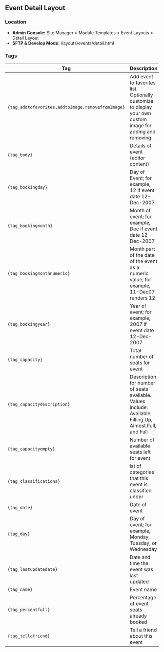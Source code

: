 ## Event Detail Layout

### Location
* **Admin Console:** Site Manager > Module Templates > Event Layouts > Detail Layout
* **SFTP & Develop Mode:** /layouts/events/detail.html

### Tags

Tag | Description
-------------- | -------------
`{tag_addtofavorites,addtoImage,removefromImage}` | Add event to favorites list. Optionally customize to display your own custom image for adding and removing.
`{tag_body}` | Details of event (editor content)
`{tag_bookingday}` | Day of Event; for example, 12 if event date 12-Dec-2007
`{tag_bookingmonth}` | Month of event; for example, Dec if event date 12-Dec-2007
`{tag_bookingmonthnumeric}` | Month part of the date of the event as a numeric value; for example, 11-Dec07 renders 12
`{tag_bookingyear}` | Year of event; for example, 2007 if event date 12-Dec-2007
`{tag_capacity}` | Total number of seats for event
`{tag_capacitydescription}` | Description for number of seats available. Values include: Available, Filling Up, Almost Full, and Full
`{tag_capacityempty}` | Number of available seats left for event
`{tag_classifications}` | ist of categories that this event is classified under
`{tag_date}` | Date of event
`{tag_day}` | Day of event; for example, Monday, Tuesday, or Wednesday
`{tag_lastupdatedate}` | Date and time the event was last updated
`{tag_name}` | Event name
`{tag_percentfull}` | Percentage of event seats already booked
`{tag_tellafriend}` | Tell a friend about this event
